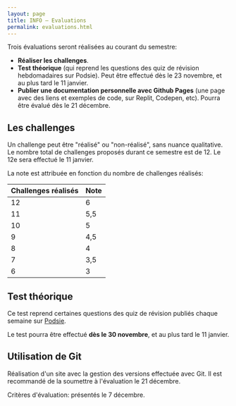 ```yaml
---
layout: page
title: INFO – Evaluations
permalink: evaluations.html
---
```


Trois évaluations seront réalisées au courant du semestre:

- **Réaliser les challenges**.
- **Test théorique** (qui reprend les questions des quiz de révision hebdomadaires sur Podsie). Peut être effectué dès le 23 novembre, et au plus tard le 11 janvier.
- **Publier une documentation personnelle avec Github Pages** (une page avec des liens et exemples de code, sur Replit, Codepen, etc). Pourra être évalué dès le 21 décembre.

## Les challenges

Un challenge peut être "réalisé" ou "non-réalisé", sans nuance qualitative. Le nombre total de challenges proposés durant ce semestre est de 12. Le 12e sera effectué le 11 janvier.

La note est attribuée en fonction du nombre de challenges réalisés:

| Challenges réalisés | Note |
|:------------------- |:---- |
| 12                  | 6    |
| 11                  | 5,5  |
| 10                  | 5    |
| 9                   | 4,5  |
| 8                   | 4    |
| 7                   | 3,5  |
| 6                   | 3    |


## Test théorique

Ce test reprend certaines questions des quiz de révision publiés chaque semaine sur [Podsie](podsie.html).

Le test pourra être effectué **dès le 30 novembre**, et au plus tard le 11 janvier.

## Utilisation de Git

Réalisation d'un site avec la gestion des versions effectuée avec Git. Il est recommandé de la soumettre à l'évaluation le 21 décembre. 

Critères d'évaluation: présentés le 7 décembre.
